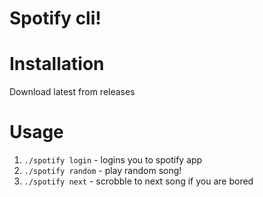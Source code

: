 # Spotify cli!

# Installation

Download latest from releases

# Usage

1. `./spotify login` - logins you to spotify app
2. `./spotify random` - play random song! 
3. `./spotify next` - scrobble to next song if you are bored